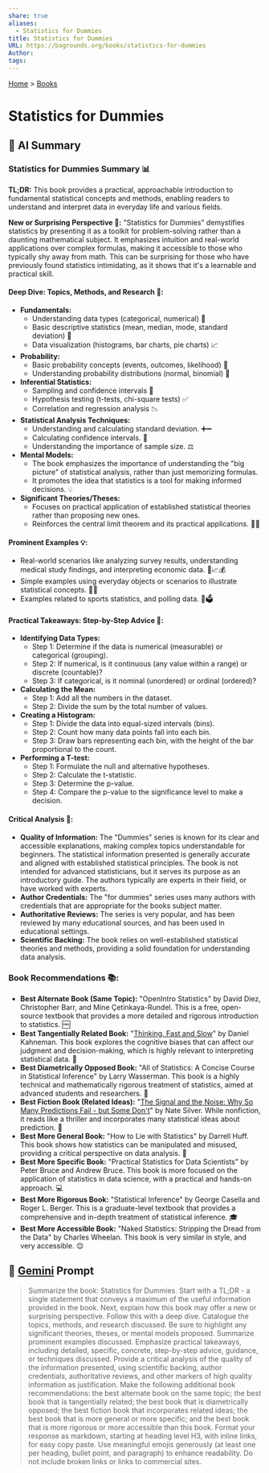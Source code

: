 ```yaml
---
share: true
aliases:
  - Statistics for Dummies
title: Statistics for Dummies
URL: https://bagrounds.org/books/statistics-for-dummies
Author: 
tags: 
---
```

[Home](../index.md) > [Books](./index.md)  
# Statistics for Dummies  
## 🤖 AI Summary  
### Statistics for Dummies Summary 📊  
**TL;DR:** This book provides a practical, approachable introduction to fundamental statistical concepts and methods, enabling readers to understand and interpret data in everyday life and various fields.  
  
**New or Surprising Perspective 🤔:** "Statistics for Dummies" demystifies statistics by presenting it as a toolkit for problem-solving rather than a daunting mathematical subject. It emphasizes intuition and real-world applications over complex formulas, making it accessible to those who typically shy away from math. This can be surprising for those who have previously found statistics intimidating, as it shows that it's a learnable and practical skill.  
  
#### **Deep Dive: Topics, Methods, and Research 🔬:**  
* **Fundamentals:**  
    * Understanding data types (categorical, numerical) 🔢  
    * Basic descriptive statistics (mean, median, mode, standard deviation) 📏  
    * Data visualization (histograms, bar charts, pie charts) 📈  
* **Probability:**  
    * Basic probability concepts (events, outcomes, likelihood) 🎲  
    * Understanding probability distributions (normal, binomial) 🔔  
* **Inferential Statistics:**  
    * Sampling and confidence intervals 🎯  
    * Hypothesis testing (t-tests, chi-square tests) ✅  
    * Correlation and regression analysis 📉  
* **Statistical Analysis Techniques:**  
    * Understanding and calculating standard deviation. ➕➖  
    * Calculating confidence intervals. 💯  
    * Understanding the importance of sample size. ⚖️  
* **Mental Models:**  
    * The book emphasizes the importance of understanding the "big picture" of statistical analysis, rather than just memorizing formulas.  
    * It promotes the idea that statistics is a tool for making informed decisions. 💡  
* **Significant Theories/Theses:**  
    * Focuses on practical application of established statistical theories rather than proposing new ones.  
    * Reinforces the central limit theorem and its practical applications. 🧑‍🏫  
  
#### **Prominent Examples 💡:**  
* Real-world scenarios like analyzing survey results, understanding medical study findings, and interpreting economic data. 🏥📈💰  
* Simple examples using everyday objects or scenarios to illustrate statistical concepts. 🍎🎲  
* Examples related to sports statistics, and polling data. 🏈🗳️  
  
#### **Practical Takeaways: Step-by-Step Advice 📝:**  
* **Identifying Data Types:**  
    * Step 1: Determine if the data is numerical (measurable) or categorical (grouping).  
    * Step 2: If numerical, is it continuous (any value within a range) or discrete (countable)?  
    * Step 3: If categorical, is it nominal (unordered) or ordinal (ordered)?  
* **Calculating the Mean:**  
    * Step 1: Add all the numbers in the dataset.  
    * Step 2: Divide the sum by the total number of values.  
* **Creating a Histogram:**  
    * Step 1: Divide the data into equal-sized intervals (bins).  
    * Step 2: Count how many data points fall into each bin.  
    * Step 3: Draw bars representing each bin, with the height of the bar proportional to the count.  
* **Performing a T-test:**  
    * Step 1: Formulate the null and alternative hypotheses.  
    * Step 2: Calculate the t-statistic.  
    * Step 3: Determine the p-value.  
    * Step 4: Compare the p-value to the significance level to make a decision.  
  
#### **Critical Analysis 🧐:**  
* **Quality of Information:** The "Dummies" series is known for its clear and accessible explanations, making complex topics understandable for beginners. The statistical information presented is generally accurate and aligned with established statistical principles. The book is not intended for advanced statisticians, but it serves its purpose as an introductory guide. The authors typically are experts in their field, or have worked with experts.  
* **Author Credentials:** The "for dummies" series uses many authors with credentials that are appropriate for the books subject matter.  
* **Authoritative Reviews:** The series is very popular, and has been reviewed by many educational sources, and has been used in educational settings.  
* **Scientific Backing:** The book relies on well-established statistical theories and methods, providing a solid foundation for understanding data analysis.  
  
### **Book Recommendations 📚:**  
* **Best Alternate Book (Same Topic):** "OpenIntro Statistics" by David Diez, Christopher Barr, and Mine Çetinkaya-Rundel. This is a free, open-source textbook that provides a more detailed and rigorous introduction to statistics. 🆓  
* **Best Tangentially Related Book:** "[Thinking, Fast and Slow](./thinking-fast-and-slow.md)" by Daniel Kahneman. This book explores the cognitive biases that can affect our judgment and decision-making, which is highly relevant to interpreting statistical data. 🧠  
* **Best Diametrically Opposed Book:** "All of Statistics: A Concise Course in Statistical Inference" by Larry Wasserman. This book is a highly technical and mathematically rigorous treatment of statistics, aimed at advanced students and researchers. 🤯  
* **Best Fiction Book (Related Ideas):** "[The Signal and the Noise: Why So Many Predictions Fail - but Some Don't](./the-signal-and-the-noise.md)" by Nate Silver. While nonfiction, it reads like a thriller and incorporates many statistical ideas about prediction. 🔮  
* **Best More General Book:** "How to Lie with Statistics" by Darrell Huff. This book shows how statistics can be manipulated and misused, providing a critical perspective on data analysis. 🤥  
* **Best More Specific Book:** "Practical Statistics for Data Scientists" by Peter Bruce and Andrew Bruce. This book is more focused on the application of statistics in data science, with a practical and hands-on approach. 💻  
* **Best More Rigorous Book:** "Statistical Inference" by George Casella and Roger L. Berger. This is a graduate-level textbook that provides a comprehensive and in-depth treatment of statistical inference. 🎓  
* **Best More Accessible Book:** "Naked Statistics: Stripping the Dread from the Data" by Charles Wheelan. This book is very similar in style, and very accessible. 😌  
  
## 💬 [Gemini](https://gemini.google.com) Prompt  
> Summarize the book: Statistics for Dummies. Start with a TL;DR - a single statement that conveys a maximum of the useful information provided in the book. Next, explain how this book may offer a new or surprising perspective. Follow this with a deep dive. Catalogue the topics, methods, and research discussed. Be sure to highlight any significant theories, theses, or mental models proposed. Summarize prominent examples discussed. Emphasize practical takeaways, including detailed, specific, concrete, step-by-step advice, guidance, or techniques discussed. Provide a critical analysis of the quality of the information presented, using scientific backing, author credentials, authoritative reviews, and other markers of high quality information as justification. Make the following additional book recommendations: the best alternate book on the same topic; the best book that is tangentially related; the best book that is diametrically opposed; the best fiction book that incorporates related ideas; the best book that is more general or more specific; and the best book that is more rigorous or more accessible than this book. Format your response as markdown, starting at heading level H3, with inline links, for easy copy paste. Use meaningful emojis generously (at least one per heading, bullet point, and paragraph) to enhance readability. Do not include broken links or links to commercial sites.